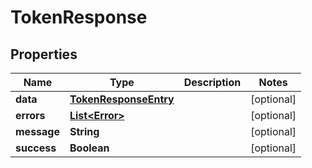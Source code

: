 # TokenResponse

## Properties

| Name        | Type                                            | Description | Notes      |
| ----------- | ----------------------------------------------- | ----------- | ---------- |
| **data**    | [**TokenResponseEntry**](TokenResponseEntry.md) |             | [optional] |
| **errors**  | [**List&lt;Error&gt;**](Error.md)               |             | [optional] |
| **message** | **String**                                      |             | [optional] |
| **success** | **Boolean**                                     |             | [optional] |
